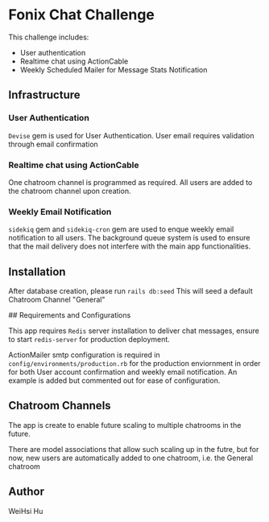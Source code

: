# Fonix Chat Challenge

This challenge includes:
- User authentication
- Realtime chat using ActionCable
- Weekly Scheduled Mailer for Message Stats Notification

## Infrastructure

### User Authentication

`Devise` gem is used for User Authentication. User email requires validation through email confirmation

### Realtime chat using ActionCable

One chatroom channel is programmed as required. All users are added to the chatroom channel upon creation.

### Weekly Email Notification

`sidekiq` gem and `sidekiq-cron` gem are used to enque weekly email notification to all users. The background queue system is used to ensure that the mail delivery does not interfere with the main app functionalities.

## Installation

After database creation, please run 
```rails db:seed```
This will seed a default Chatroom Channel "General"

## Requirements and Configurations

This app requires `Redis` server installation to deliver chat messages, ensure to start `redis-server` for production deployment.

ActionMailer smtp configuration is required in `config/environments/production.rb` for the production enviornment in order for both User account confirmation and weekly email notification. An example is added but commented out for ease of configuration.

## Chatroom Channels
The app is create to enable future scaling to multiple chatrooms in the future.

There are model associations that allow such scaling up in the futre, but for now, new users are automatically added to one chatroom, i.e. the General chatroom

## Author

WeiHsi Hu